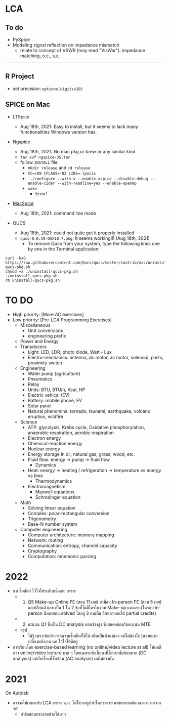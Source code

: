 # LCA
## To do

* PySpice
* Modeling signal reflection on impedance mismatch
  * relate to concept of VSWR (may read "VisWar"): impedance matching, o.c., s.c.

---
## R Project

* set precision: ```options(digits=20)```
 

## SPICE on Mac

  * LTSpice
    * Aug 18th, 2021: Easy to install, but it seems to lack many functionalities Windows version has.

  * Ngspice
    * Aug 18th, 2021: No mac pkg or brew or any similar kind
    * ```tar xvf ngspice-35.tar```
    * follow ```INSTALL``` file
      * ```mkdir release``` and ```cd release``` 
      * ```CC=c89 CFLAGS=-O2 LIBS=-lposix```
      * ```../configure --with-x --enable-xspice --disable-debug --enable-cider --with-readline=yes --enable-openmp```
      * ```make```
        * Error! 

  * [MacSpice](https://www.macspice.com)
    * Aug 18th, 2021: command line mode
  
  * QUCS
    * Aug 18th, 2021: could not quite get it properly installed 
    * ```qucs-0.0.19-OSX10.7.pkg```: It seems working!!! (Aug 18th, 2021)
      * To remove Qucs from your system, type the following lines one by one in the Terminal application:
```
curl -ksO https://raw.githubusercontent.com/Qucs/qucs/master/contrib/mac/uninstall-qucs-pkg.sh
chmod +x ./uninstall-qucs-pkg.sh
./uninstall-qucs-pkg.sh
rm uninstall-qucs-pkg.sh
```

# TO DO

  * High priority: [More AC exercises]
  * Low priority: [Pre-LCA Programming Exercises]
    * Miscellaneous  
      * Unit conversions 
      * engineering prefix
    * Power and Energy
    * Transducers
      * Light: LED, LDR, photo diode, Watt - Lux
      * Electro-mechanics: antenna, dc motor, ac motor, solenoid, piezo, proximity switch
    * Engineering
      * Water pump (agriculture)
      * Pneumatics
      * Relay
      * Units: BTU, BTU/h, Kcal, HP
      * Electric vehical (EV)
      * Battery: mobile phone, EV 
      * Solar panel
      * Natural phenomina: tornado, tsunami, earthquake, volcano eruption, wildfire
    * Science
      * ATP: glycolysis, Krebs cycle, Oxidative phosphorylation, anaerobic respiration, aerobic respiration
      * Electron energy
      * Chemical-reaction energy
      * Nuclear energy 
      * Energy storage in oil, natural gas, grass, wood, etc.
      * Fluid flow: energy -> pump -> fluid flow
        * Dynamics
      * Heat: energy -> heating / refrigeration -> temperature vs energy vs time
        * Thermodynamics
      * Electromagnetism
        * Maxwell equations
        * Schrodinger equation
    * Math
      * Solving linear equation
      * Complex: polar-rectangular conversion
      * Trigonometry 
      * Base-N number system
    * Computer engineering
      * Computer architecture: memory mapping
      * Network: routing
      * Communication: entropy, channel capacity
      * Cryptography 
      * Computation: mnemonic parsing




# 2022
  * นศ ซื่อสัตย์ ไว้ใจได้ระดับหนึ่งเลย เพราะ
    * 1. Q5 Make-up Online FE (สอบ 11 เมย) เหมือน In-person FE (สอบ 5 เมย) แค่เปลี่ยนตัวเลข เป็น 1 ใน 2 ข้อที่ไม่มีใครในรอบ Make-up แตะเลย (ในรอบ in-person มีหลายคน solved ได้อยู่ 3 คนเต็ม อีกหลายคนได้ partial credits)
    * 2. คะแนน Q1 ซึ่งเป็น DC analysis ค่อนข้างสูง ซึ่งสอดคล้องกับคะแนน MTE
    * สรุป
      * ไม่รู้ เพราะข้อประกาศความซื่อสัตย์ใช้ได้ หรือเป็นตัวนศเอง แต่ไม่ต้องไปวุ่นวายมาก เปลืองพลังงาน นศ ไว้ใจได้ดีอยู่ 
  * การเรียนโดย exercise-based learning (no online/video lecture at all) ให้ผลดีกว่า online/video lecture มาก ๆ โดยเฉพาะกับเนื้อหาที่ไม่ยากซับซ้อนมาก (DC analysis) แต่กับเรื่องที่ซับซ้อน (AC analysis) ผลไม่ต่างกัน

# 2021

On Autolab
  * อาจจะไม่เหมาะกับ LCA เพราะ น.ศ. ไม่ได้วาดรูปทำในกระดาษ แต่พยายามคิดกลางอากาศจากจอ!
    * ทำข้อสอบกระดาษช่วยได้มาก 
  
